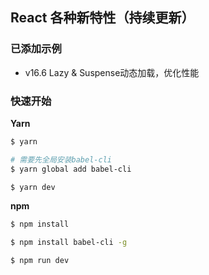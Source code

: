 ## React 各种新特性（持续更新）

### 已添加示例

* v16.6 Lazy & Suspense动态加载，优化性能

### 快速开始

**Yarn**

```bash
$ yarn

# 需要先全局安装babel-cli
$ yarn global add babel-cli

$ yarn dev
```

**npm**

```bash
$ npm install

$ npm install babel-cli -g

$ npm run dev
```